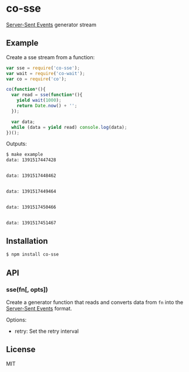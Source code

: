 
# co-sse

  [Server-Sent Events](http://www.html5rocks.com/en/tutorials/eventsource/basics/)
  generator stream

## Example

  Create a sse stream from a function:

```js
var sse = require('co-sse');
var wait = require('co-wait');
var co = require('co');

co(function*(){
  var read = sse(function*(){
    yield wait(1000);
    return Date.now() + '';
  });

  var data;
  while (data = yield read) console.log(data);
})();

```

Outputs:

```bash
$ make example
data: 1391517447428


data: 1391517448462


data: 1391517449464


data: 1391517450466


data: 1391517451467


```

## Installation

```bash
$ npm install co-sse
```

## API

### sse(fn[, opts])

  Create a generator function that reads and converts data from `fn` into
  the [Server-Sent Events](http://www.html5rocks.com/en/tutorials/eventsource/basics/)
  format.
  
  Options:
  
  - retry: Set the retry interval

## License

  MIT

